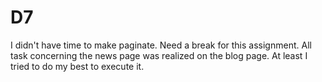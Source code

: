 # D7
I didn't have time to make paginate. Need a break for this assignment.
All task concerning the news page was realized on the blog page. At least I tried to do my best to execute it.
